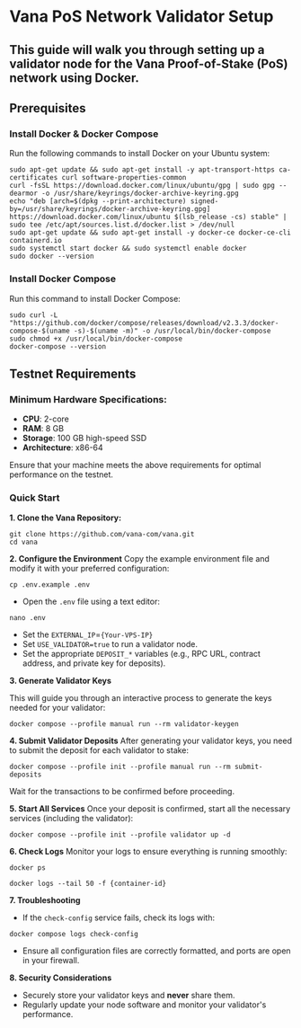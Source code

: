 # Vana PoS Network Validator Setup

## This guide will walk you through setting up a validator node for the Vana Proof-of-Stake (PoS) network using Docker.

## Prerequisites
### Install Docker & Docker Compose

Run the following commands to install Docker on your Ubuntu system:
```
sudo apt-get update && sudo apt-get install -y apt-transport-https ca-certificates curl software-properties-common
curl -fsSL https://download.docker.com/linux/ubuntu/gpg | sudo gpg --dearmor -o /usr/share/keyrings/docker-archive-keyring.gpg
echo "deb [arch=$(dpkg --print-architecture) signed-by=/usr/share/keyrings/docker-archive-keyring.gpg] https://download.docker.com/linux/ubuntu $(lsb_release -cs) stable" | sudo tee /etc/apt/sources.list.d/docker.list > /dev/null
sudo apt-get update && sudo apt-get install -y docker-ce docker-ce-cli containerd.io
sudo systemctl start docker && sudo systemctl enable docker
sudo docker --version
```
### Install Docker Compose
Run this command to install Docker Compose:
```
sudo curl -L "https://github.com/docker/compose/releases/download/v2.3.3/docker-compose-$(uname -s)-$(uname -m)" -o /usr/local/bin/docker-compose
sudo chmod +x /usr/local/bin/docker-compose
docker-compose --version
```
## Testnet Requirements
### Minimum Hardware Specifications:
- **CPU**: 2-core
- **RAM**: 8 GB
- **Storage**: 100 GB high-speed SSD
- **Architecture**: x86-64
  
Ensure that your machine meets the above requirements for optimal performance on the testnet.

### Quick Start
**1. Clone the Vana Repository:**
```
git clone https://github.com/vana-com/vana.git
cd vana
```
**2. Configure the Environment**
Copy the example environment file and modify it with your preferred configuration:
```
cp .env.example .env
```
- Open the `.env` file using a text editor:
```
nano .env
```
- Set the `EXTERNAL_IP`=`{Your-VPS-IP}`
- Set `USE_VALIDATOR=true` to run a validator node.
- Set the appropriate `DEPOSIT_*` variables (e.g., RPC URL, contract address, and private key for deposits).

**3. Generate Validator Keys**

This will guide you through an interactive process to generate the keys needed for your validator:
```
docker compose --profile manual run --rm validator-keygen
```
**4. Submit Validator Deposits**
After generating your validator keys, you need to submit the deposit for each validator to stake:
```
docker compose --profile init --profile manual run --rm submit-deposits
```
Wait for the transactions to be confirmed before proceeding.

**5. Start All Services**
Once your deposit is confirmed, start all the necessary services (including the validator):
```
docker compose --profile init --profile validator up -d
```
**6. Check Logs**
Monitor your logs to ensure everything is running smoothly:
```
docker ps
```
```
docker logs --tail 50 -f {container-id}
```
**7. Troubleshooting**
- If the `check-config` service fails, check its logs with:
```
docker compose logs check-config
```
- Ensure all configuration files are correctly formatted, and ports are open in your firewall.

**8. Security Considerations**
- Securely store your validator keys and **never** share them.
- Regularly update your node software and monitor your validator's performance.

